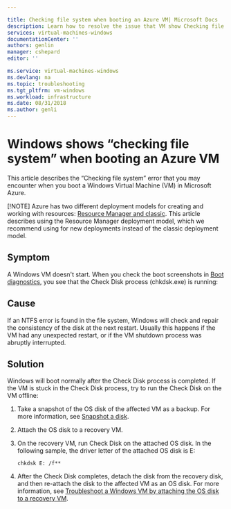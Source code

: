 ```yaml
---

title: Checking file system when booting an Azure VM| Microsoft Docs
description: Learn how to resolve the issue that VM show Checking file system when booting| Microsoft Docs
services: virtual-machines-windows
documentationCenter: ''
authors: genlin
manager: cshepard
editor: ''

ms.service: virtual-machines-windows
ms.devlang: na
ms.topic: troubleshooting
ms.tgt_pltfrm: vm-windows
ms.workload: infrastructure
ms.date: 08/31/2018
ms.author: genli
---
```


# Windows shows “checking file system” when booting an Azure VM
This article describes the “Checking file system” error that you may encounter when you boot a Windows Virtual Machine (VM) in Microsoft Azure.

[!NOTE] 
Azure has two different deployment models for creating and working with resources: [Resource Manager and classic](../../azure-resource-manager/resource-manager-deployment-model.md). This article describes using the Resource Manager deployment model, which we recommend using for new deployments instead of the classic deployment model.

## Symptom 

A Windows VM doesn't start. When you check the boot screenshots in [Boot diagnostics](./boot-diagnostics), you see that the Check Disk process (chkdsk.exe) is running:
 


## Cause

If an NTFS error is found in the file system, Windows will check and repair the consistency of the disk at the next restart. Usually this happens if the VM had any unexpected restart, or if the VM shutdown process was abruptly interrupted.

## Solution 

Windows will boot normally after the Check Disk process is completed. If the VM is stuck in the Check Disk process, try to run the Check Disk on the VM offline:
1.	Take a snapshot of the OS disk of the affected VM as a backup. For more information, see [Snapshot a disk](snapshot-copy-managed-disk).
2.	Attach the OS disk to a recovery VM.  
3.	On the recovery VM, run Check Disk on the attached OS disk. In the following sample, the driver letter of the attached OS disk is E: 
        
        chkdsk E: /f**
4.	After the Check Disk completes, detach the disk from the recovery disk, and then re-attach the disk to the affected VM as an OS disk. For more information, see [Troubleshoot a Windows VM by attaching the OS disk to a recovery VM](.\troubleshoot-recovery-disks-portal.md).
